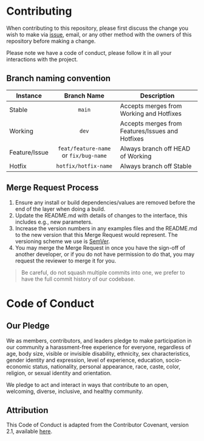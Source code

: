 # Contributing

When contributing to this repository, please first discuss the change you wish to make via [issue](https://github.com/datahub-local/servarr/issues), email, or any other method with the owners of this repository before making a change. 

Please note we have a code of conduct, please follow it in all your interactions with the project.

## Branch naming convention

| Instance      |              Branch Name              | Description                                      |
|---------------|:-------------------------------------:|--------------------------------------------------|
| Stable        |                `main`                 | Accepts merges from Working and Hotfixes         |
| Working       |                 `dev`                 | Accepts merges from Features/Issues and Hotfixes |
| Feature/Issue | `feat/feature-name` or `fix/bug-name` | Always branch off HEAD of Working                |
| Hotfix        |         `hotfix/hotfix-name`          | Always branch off Stable                         |

## Merge Request Process

1. Ensure any install or build dependencies/values are removed before the end of the layer when doing a build.
2. Update the README.md with details of changes to the interface, this includes e.g., new parameters.
3. Increase the version numbers in any examples files and the README.md to the new version that this Merge Request would represent. The versioning scheme we use is [SemVer](http://semver.org/).
4. You may merge the Merge Request in once you have the sign-off of another developer, or if you do not have permission to do that, you may request the reviewer to merge it for you.

> Be careful, do not squash multiple commits into one, we prefer to have the full commit history of our codebase.

# Code of Conduct

## Our Pledge

We as members, contributors, and leaders pledge to make participation in our community a harassment-free experience for everyone, regardless of age, body size, visible or invisible disability, ethnicity, sex characteristics, gender identity and expression, level of experience, education, socio-economic status, nationality, personal appearance, race, caste, color, religion, or sexual identity and orientation.

We pledge to act and interact in ways that contribute to an open, welcoming, diverse, inclusive, and healthy community.

## Attribution

This Code of Conduct is adapted from the Contributor Covenant, version 2.1, available [here](https://www.contributor-covenant.org/version/2/1/code_of_conduct/).
